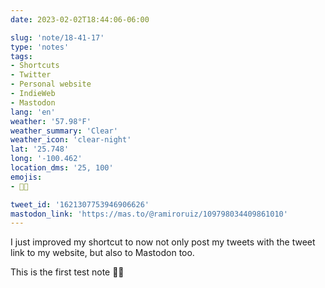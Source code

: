 ```yaml
---
date: 2023-02-02T18:44:06-06:00

slug: 'note/18-41-17'
type: 'notes'
tags:
- Shortcuts
- Twitter
- Personal website
- IndieWeb
- Mastodon
lang: 'en'
weather: '57.98°F'
weather_summary: 'Clear'
weather_icon: 'clear-night'
lat: '25.748'
long: '-100.462'
location_dms: '25, 100'
emojis:
- 🤞🏼

tweet_id: '1621307753946906626'
mastodon_link: 'https://mas.to/@ramiroruiz/109798034409861010'
---
```

I just improved my shortcut to now not only post my tweets with the tweet link to my website, but also to Mastodon too.

This is the first test note 🤞🏼